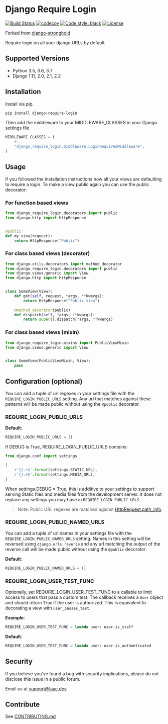 # Django Require Login

[![Build Status](https://travis-ci.org/laactech/django-require-login.svg?branch=master)](https://travis-ci.org/laactech/django-require-login)
[![codecov](https://codecov.io/gh/laactech/django-require-login/branch/master/graph/badge.svg)](https://codecov.io/gh/laactech/django-require-login)
[![Code style: black](https://img.shields.io/badge/code%20style-black-000000.svg)](https://github.com/python/black)
[![License](https://img.shields.io/badge/License-BSD%203--Clause-blue.svg)](https://github.com/laactech/django-require-login/blob/master/LICENSE.md)

Forked from [django-stronghold](https://github.com/mgrouchy/django-stronghold)

Require login on all your django URLs by default

## Supported Versions

* Python 3.5, 3.6, 3.7
* Django 1.11, 2.0, 2.1, 2.2

## Installation

Install via pip.

```sh
pip install django-require-login
```

Then add the middleware to your MIDDLEWARE_CLASSES in your Django settings file

```python
MIDDLEWARE_CLASSES = (
    #...
    "django_require_login.middleware.LoginRequiredMiddleware",
)

```

## Usage

If you followed the installation instructions now all your views are defaulting to require a login.
To make a view public again you can use the public decorator:

### For function based views
```python
from django_require_login.decorators import public
from django.http import HttpResponse


@public
def my_view(request):
    return HttpResponse("Public")

```

### For class based views (decorator)

```python
from django.utils.decorators import method_decorator
from django_require_login.decorators import public
from django.views.generic import View
from django.http import HttpResponse


class SomeView(View):
    def get(self, request, *args, **kwargs):
        return HttpResponse("Public view")
    
    @method_decorator(public)
    def dispatch(self, *args, **kwargs):
        return super().dispatch(*args, **kwargs)
```

### For class based views (mixin)

```python
from django_require_login.mixins import PublicViewMixin
from django.views.generic import View


class SomeView(PublicViewMixin, View):
	pass
```

## Configuration (optional)

You can add a tuple of url regexes in your settings file with the
`REQUIRE_LOGIN_PUBLIC_URLS` setting. Any url that matches against these patterns
 will be made public without using the `@public` decorator.


### REQUIRE_LOGIN_PUBLIC_URLS

**Default**:
```python
REQUIRE_LOGIN_PUBLIC_URLS = ()
```

If DEBUG is True, REQUIRE_LOGIN_PUBLIC_URLS contains:
```python
from django.conf import settings

(
    r'{}.+$'.format(settings.STATIC_URL),
    r'{}.+$'.format(settings.MEDIA_URL),
)

```
When settings.DEBUG = True, this is additive to your settings to support serving
Static files and media files from the development server. It does not replace any
settings you may have in `REQUIRE_LOGIN_PUBLIC_URLS`.

> Note: Public URL regexes are matched against 
>[HttpRequest.path_info](https://docs.djangoproject.com/en/dev/ref/request-response/#django.http.HttpRequest.path_info).

### REQUIRE_LOGIN_PUBLIC_NAMED_URLS
You can add a tuple of url names in your settings file with the
`REQUIRE_LOGIN_PUBLIC_NAMED_URLS` setting. Names in this setting will be reversed using
`django.urls.reverse` and any url matching the output of the reverse
call will be made public without using the `@public` decorator:

**Default**:
```python
REQUIRE_LOGIN_PUBLIC_NAMED_URLS = ()
```

### REQUIRE_LOGIN_USER_TEST_FUNC
Optionally, set REQUIRE_LOGIN_USER_TEST_FUNC to a callable to limit access to users
that pass a custom test. The callback receives a `User` object and should
return `True` if the user is authorized. This is equivalent to decorating a
view with `user_passes_test`.

**Example**:

```python
REQUIRE_LOGIN_USER_TEST_FUNC = lambda user: user.is_staff
```

**Default**:

```python
REQUIRE_LOGIN_USER_TEST_FUNC = lambda user: user.is_authenticated
```

## Security

If you believe you've found a bug with security implications, please do not disclose this
issue in a public forum.

Email us at [support@laac.dev](mailto:support@laac.dev)

## Contribute

See [CONTRIBUTING.md](https://github.com/laactech/django-require-login/blob/master/CONTRIBUTING.md)
